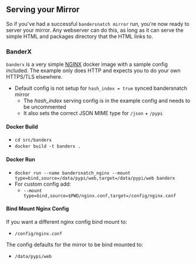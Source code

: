 ## Serving your Mirror

So if you've had a successful `bandersnatch mirror` run, you're now ready to server
your mirror. Any webserver can do this, as long as it can serve the simple HTML and
packages directory that the HTML links to.

### BanderX

`banderx` is a very simple [NGINX](https://www.nginx.com/) docker image with a
sample config included. The example only does HTTP and expects you to do your
own HTTPS/TLS elsewhere.

- Default config is not setup for `hash_index = true` synced bandersnatch mirror
  - The *hash_index* serving config is in the example config and needs to be
    uncommented
  - It also sets the correct JSON MIME type for `/json` + `/pypi`

#### Docker Build

- `cd src/banderx`
- `docker build -t banderx .`

#### Docker Run

- `docker run --name bandersnatch_nginx --mount type=bind,source=/data/pypi/web,target=/data/pypi/web banderx`
- For custom config add:
  - `--mount type=bind,source=$PWD/nginx.conf,target=/config/nginx.conf`

#### Bind Mount Nginx Config

If you want a different nginx config bind mount to:

- `/config/nginx.conf`

The config defaults for the mirror to be bind mounted to:

- `/data/pypi/web`
